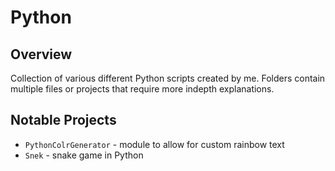 # Python
## Overview
Collection of various different Python scripts created by me. Folders contain multiple files or projects that require more indepth explanations.
## Notable Projects
- `PythonColrGenerator` - module to allow for custom rainbow text
- `Snek` - snake game in Python


